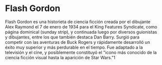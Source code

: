 # Flash Gordon

Flash Gordon es una historieta de ciencia ficción creada por el dibujante Alex Raymond el 7 de enero de 1934 para el King Features Syndicate, como página dominical (sunday strip), y continuada luego por diversos guionistas y dibujantes, entre los que también destaca Dan Barry. Surgió para competir con las aventuras de Buck Rogers y rápidamente desarrolló un éxito muy superior y más perdurable en el tiempo. Fue adaptado a la televisión y el cine, y posiblemente constituyó el "icono más conocido de la ciencia ficción visual hasta la aparición de Star Wars."1​

